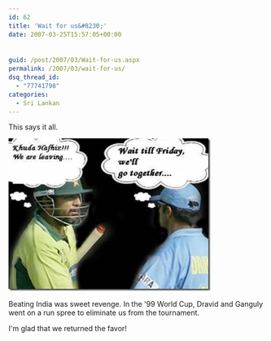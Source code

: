 ```yaml
---
id: 62
title: 'Wait for us&#8230;'
date: 2007-03-25T15:57:05+00:00


guid: /post/2007/03/Wait-for-us.aspx
permalink: /2007/03/wait-for-us/
dsq_thread_id:
  - "77741798"
categories:
  - Sri Lankan
---
```

<p>This says it all.</p> <p><a href="https://merill.net/wp-content/uploads/binary/Wait_8CC8/InziDravidCartoon2.jpg" atomicselection="true"><img style="border-right: 0px; border-top: 0px; border-left: 0px; border-bottom: 0px" height="300" alt="Inzamam &amp; Dravid comedy" src="/wp-content/uploads/binary/Wait_8CC8/InziDravidCartoon_thumb.jpg" width="397" border="0"></a> </p> <p>Beating India was sweet revenge. In the '99 World Cup, Dravid and Ganguly went on a run spree to eliminate us from the tournament.</p> <p>I'm glad that we returned the favor!</p>